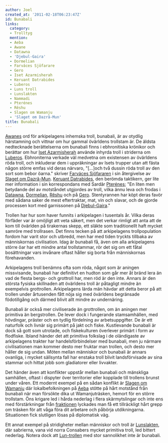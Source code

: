 ```yaml
---
author: Joel
created_at: '2011-02-18T06:23:47Z'
id: Bunabali
links:
  category:
  - Trolltyg
  mention:
  - Aeba
  - Awane
  - Datawna
  - 'Djebul-Gaira'
  - Dormelian
  - Farváces Sjöfarare
  - Gero
  - Iset Azarmisherah
  - Keruant Datrabides
  - Luberos
  - Luns troll
  - Lunslakten
  - Nammadi
  - Pterénes
  - Rêshu
  - Slagen om Wamanju
  - 'Slaget om Dazrâ-Mun'
title: Bunabali
---
```


[Awanes] ord för arkipelagens inhemska troll, bunabali, är av otydlig härstamning och vittnar om hur
gammal övärldens trollstam är. De äldsta nedtecknade berättelserna om bunabali finns i ebhronitiska
krönikor och berättar om hur [Iset Azarmisherah] använde inhyrda troll i striderna om [Luberos].
Ebhroniterna verkade väl medvetna om existensen av övärldens röda troll, och inkluderar dem i
uppräkningar av Isets trupper utan att fästa någon större emfas vid deras närvaro, "\[...\]och två
dussin röda troll av den sort som bebor öarna." skriver [Farváces Sjöfararen] i sin återgivelse av
[Slaget om Dazrâ-Mun]. [Keruant Datrabides], den berömda taktikern, ger lite mer information i sin
korrespondans med Sardâr [Pterénes]; "En liten men betydande del av motståndet utgjordes av troll,
vilka ännu leva och frodas i [Datawna], [Dormelian], [Rêshu] och på [Gero]. Stentyrannen har köpt
deras favör med sådana saker de mest eftertraktar, mat, vin och slavar, och de gjorde processen kort
med garnissonen på [Djebul-Gaira]."

Trollen har hur som haver funnits i arkipelagen i tusentals år. Vilka deras förfäder var är omöjligt
att veta säkert, men det verkar rimligt att anta att de kom till övärlden på tirakernas skepp, ett
släkte som traditionellt haft mycket samröre med trollrasen. Det finns tecken på att arkipelagens
trollpopulation fordom har varit stor och utbredd, men har med tiden tryckts tillbaka av
människornas civilisation. Idag är bunabali få, även om alla arkipelagens större öar har ett mindre
antal trollstammar, rör det sig om ett fåtal bosättningar vars invånare oftast håller sig borta från
människornas förehavanden.

Arkipelagens troll benämns ofta som röda, något som är aningen missvisande, bunabali har definitivt
en hudton som går mer åt bränd lera än vad de flesta bergs- och grottroll har, men röd är den inte.
Annars är den största fysiska skillnaden att övärldens troll är påtagligt mindre än exempelvis
grottrollen. Arkipelagens lärda män hävdar att detta beror på att trollen under årtusenden fått nöja
sig med övärldens begränsade födotillgång och därmed blivit allt mindre av undernäring.

Bunabali är också mer civiliserade än grottrollen, om än aningen mer primitiva än bergstrollen. De
lever dock i fungerande stamsamhällen, med hövdingar, präster och en tydlig fördelning av
arbetsuppgifter. De är ett naturfolk och livnär sig primärt på jakt och fiske. Kustlevande bunabali
är dock så gott som utrotade, och fiskekulturen överlever primärt i form av flodfiske. Ibland händer
det att primitiva folkslag i de oländigaste av arkipelagens trakter har handelsförbindelser med
bunabali, men ju närmare civilisationen man kommer desto mer fruktar man trollen, och desto mer
håller de sig undan. Möten mellan människor och bunabali är annars ovanliga, i mycket sällsynta fall
har enstaka troll blivit landsförvisade av sina stammar och hittat jobb som gladiatorer eller
livvakter.

Det händer även att konflikter uppstår mellan bunabali och mänskliga samhällen, oftast i dispyter
över territorier eller kopplade till trollens brunst under våren. Ett modernt exempel på en sådan
konflikt är [Slagen om Wamanju] där lokalbefolkningen på [Aeba] stötte på hårt motstånd från
bunabali när man försökte dika ut Wamanjuträsken, hemort för en större trollstam. Öns krigare led i
hårda nederlag i flera skärmytslingar och inte ens med förstärkningar från [fraktionen] lyckades man
få ett tillräckligt hårt grepp om träsken för att våga föra dit arbetare och påbörja utdikningarna.
Situationen fick slutligen lösas på diplomatisk väg.

Ett annat exempel på stridigheter mellan människor och troll är [Lunslakten], där sabrierna, vana
vid norra Consabers mycket primitiva troll, led bittert nederlag. Notera dock att [Lun-trollen] med
stor sannolikhet inte är bunabali.

  [Awanes]: Awane
  [Iset Azarmisherah]: Iset_Azarmisherah
  [Luberos]: Luberos
  [Farváces Sjöfararen]: Farváces_Sjöfarare
  [Slaget om Dazrâ-Mun]: Slaget_om_Dazrâ-Mun
  [Keruant Datrabides]: Keruant_Datrabides
  [Pterénes]: Pterénes
  [Datawna]: Datawna
  [Dormelian]: Dormelian
  [Rêshu]: Rêshu
  [Gero]: Gero
  [Djebul-Gaira]: Djebul-Gaira
  [Slagen om Wamanju]: Slagen_om_Wamanju
  [Aeba]: Aeba
  [fraktionen]: Nammadi
  [Lunslakten]: Lunslakten
  [Lun-trollen]: Luns_troll